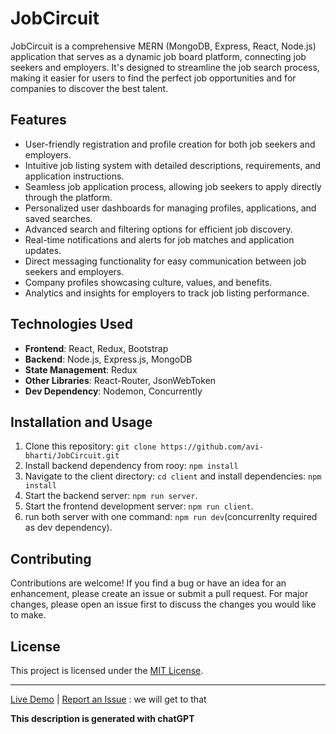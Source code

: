 # JobCircuit

JobCircuit is a comprehensive MERN (MongoDB, Express, React, Node.js) application that serves as a dynamic job board platform, connecting job seekers and employers. It's designed to streamline the job search process, making it easier for users to find the perfect job opportunities and for companies to discover the best talent.

<!-- ![JobCircuit Screenshot](/path/to/screenshot.png) -->

## Features

- User-friendly registration and profile creation for both job seekers and employers.
- Intuitive job listing system with detailed descriptions, requirements, and application instructions.
- Seamless job application process, allowing job seekers to apply directly through the platform.
- Personalized user dashboards for managing profiles, applications, and saved searches.
- Advanced search and filtering options for efficient job discovery.
- Real-time notifications and alerts for job matches and application updates.
- Direct messaging functionality for easy communication between job seekers and employers.
- Company profiles showcasing culture, values, and benefits.
- Analytics and insights for employers to track job listing performance.

## Technologies Used

- **Frontend**: React, Redux, Bootstrap
- **Backend**: Node.js, Express.js, MongoDB
- **State Management**: Redux
- **Other Libraries**: React-Router, JsonWebToken
- **Dev Dependency**: Nodemon, Concurrently

## Installation and Usage

1. Clone this repository: `git clone https://github.com/avi-bharti/JobCircuit.git`
2. Install backend dependency from rooy: `npm install`
3. Navigate to the client directory: `cd client` and install dependencies: `npm install`
4. Start the backend server: `npm run server`.
5. Start the frontend development server: `npm run client`.
6. run both server with one command: `npm run dev`(concurrenlty required as dev dependency).

## Contributing

Contributions are welcome! If you find a bug or have an idea for an enhancement, please create an issue or submit a pull request. For major changes, please open an issue first to discuss the changes you would like to make.

## License

This project is licensed under the [MIT License](LICENSE).

---

[Live Demo](https://your-live-demo-url.com) | [Report an Issue](https://github.com/avi-bharti/JobCircuit/issues) : we will get to that

__This description is generated with chatGPT__